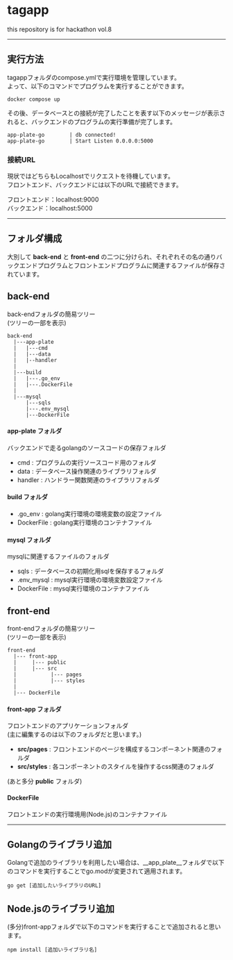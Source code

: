 # tagapp
this repository is for hackathon vol.8

---
## 実行方法
tagappフォルダのcompose.ymlで実行環境を管理しています。<br>
よって、以下のコマンドでプログラムを実行することができます。<br>

``` tagappフォルダ
docker compose up
```

その後、データベースとの接続が完了したことを表す以下のメッセージが表示されると、バックエンドのプログラムの実行準備が完了します。

```
app-plate-go        | db connected!
app-plate-go        | Start Listen 0.0.0.0:5000
```

### 接続URL
現状ではどちらもLocalhostでリクエストを待機しています。<br>
フロントエンド、バックエンドには以下のURLで接続できます。<br>

フロントエンド：localhost:9000<br>
バックエンド：localhost:5000<br>

---
## フォルダ構成
大別して __back-end__ と __front-end__ の二つに分けられ、それぞれその名の通りバックエンドプログラムとフロントエンドプログラムに関連するファイルが保存されています。

## back-end

back-endフォルダの簡易ツリー<br>
(ツリーの一部を表示)
```
back-end
  |---app-plate
  |   |---cmd
  |   |---data
  |   |--handler
  |
  |---build
  |   |---.go_env
  |   |---.DockerFile
  |
  |---mysql
      |---sqls
      |---.env_mysql
      |---DockerFile
```

#### app-plate フォルダ
バックエンドで走るgolangのソースコードの保存フォルダ
 - cmd : プログラムの実行ソースコード用のフォルダ
 - data : データベース操作関連のライブラリフォルダ
 - handler : ハンドラー関数関連のライブラリフォルダ

#### build フォルダ
 - .go_env : golang実行環境の環境変数の設定ファイル<br>
 - DockerFile : golang実行環境のコンテナファイル

#### mysql フォルダ
mysqlに関連するファイルのフォルダ
 - sqls : データベースの初期化用sqlを保存するフォルダ
 - .env_mysql : mysql実行環境の環境変数設定ファイル
 - DockerFile : mysql実行環境のコンテナファイル

## front-end

front-endフォルダの簡易ツリー<br>
(ツリーの一部を表示)
```
front-end
  |--- front-app
  |     |--- public
  |     |--- src
  |           |--- pages
  |           |--- styles
  |
  |--- DockerFile
```

#### front-app フォルダ

フロントエンドのアプリケーションフォルダ<br>
(主に編集するのは以下のフォルダだと思います。)

 - __src/pages__ : フロントエンドのページを構成するコンポーネント関連のフォルダ
 - __src/styles__ : 各コンポーネントのスタイルを操作するcss関連のフォルダ

 (あと多分 __public__ フォルダ)
 
 #### DockerFile
フロントエンドの実行環境用(Node.js)のコンテナファイル

----


## Golangのライブラリ追加
Golangで追加のライブラリを利用したい場合は、__app_plate__フォルダで以下のコマンドを実行することでgo.modが変更されて適用されます。

```
go get [追加したいライブラリのURL]
```

## Node.jsのライブラリ追加
(多分)front-appフォルダで以下のコマンドを実行することで追加されると思います。

```
npm install [追加いライブラリ名]
```
